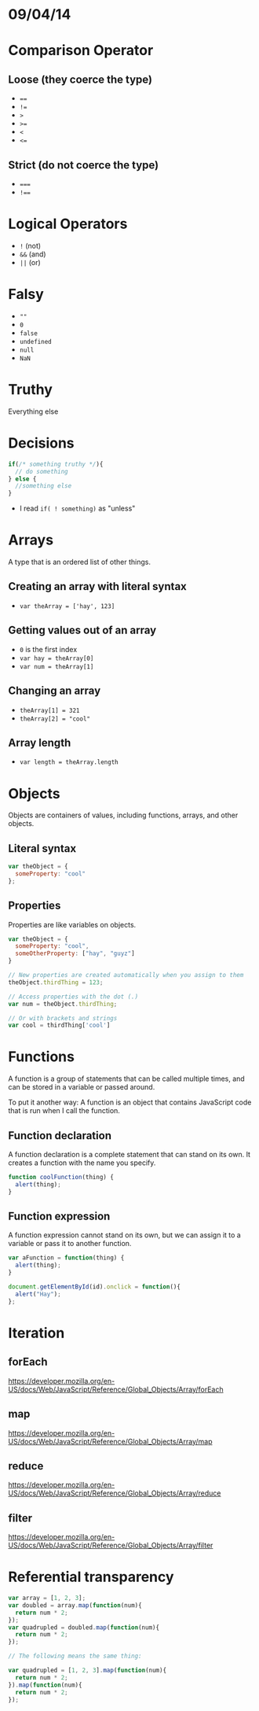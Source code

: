 # 09/04/14

# Comparison Operator
## Loose (they coerce the type)
- `==`
- `!=`
- `>`
- `>=`
- `<`
- `<=`

## Strict (do not coerce the type)
- `===`
- `!==`

# Logical Operators
- `!` (not)
- `&&` (and)
- `||` (or)

# Falsy
- `""`
- `0`
- `false`
- `undefined`
- `null`
- `NaN`

# Truthy
Everything else

# Decisions
```js
if(/* something truthy */){
  // do something
} else {
  //something else
}
```

- I read `if( ! something)` as "unless"

# Arrays
A type that is an ordered list of other things.
## Creating an array with literal syntax
- `var theArray = ['hay', 123]`
## Getting values out of an array
- `0` is the first index
- `var hay = theArray[0]`
- `var num = theArray[1]`
## Changing an array
- `theArray[1] = 321`
- `theArray[2] = "cool"`
## Array length
- `var length = theArray.length`

# Objects
Objects are containers of values, including functions, arrays, and other objects.

## Literal syntax
```js
var theObject = {
  someProperty: "cool"
};
```

## Properties
Properties are like variables on objects.

```js
var theObject = {
  someProperty: "cool",
  someOtherProperty: ["hay", "guyz"]
}

// New properties are created automatically when you assign to them
theObject.thirdThing = 123;

// Access properties with the dot (.)
var num = theObject.thirdThing;

// Or with brackets and strings
var cool = thirdThing['cool']
```

# Functions
A function is a group of statements that can be called multiple times, and can be stored in a variable or passed around.

To put it another way: A function is an object that contains JavaScript code that is run when I call the function.

## Function declaration
A function declaration is a complete statement that can stand on its own. It creates a function with the name you specify.

```js
function coolFunction(thing) {
  alert(thing);
}
```

## Function expression
A function expression cannot stand on its own, but we can assign it to a variable or pass it to another function.

```js
var aFunction = function(thing) {
  alert(thing);
}

document.getElementById(id).onclick = function(){
  alert("Hay");
};
```

# Iteration
## forEach
https://developer.mozilla.org/en-US/docs/Web/JavaScript/Reference/Global_Objects/Array/forEach

## map
https://developer.mozilla.org/en-US/docs/Web/JavaScript/Reference/Global_Objects/Array/map

## reduce
https://developer.mozilla.org/en-US/docs/Web/JavaScript/Reference/Global_Objects/Array/reduce

## filter
https://developer.mozilla.org/en-US/docs/Web/JavaScript/Reference/Global_Objects/Array/filter

# Referential transparency

```js
var array = [1, 2, 3];
var doubled = array.map(function(num){
  return num * 2;
});
var quadrupled = doubled.map(function(num){
  return num * 2;
});

// The following means the same thing:

var quadrupled = [1, 2, 3].map(function(num){
  return num * 2;
}).map(function(num){
  return num * 2;
});
```
